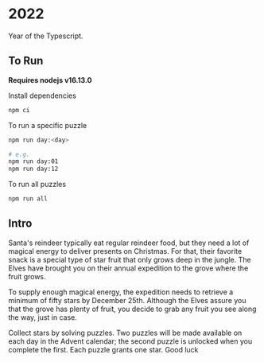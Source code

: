 # 2022

Year of the Typescript.

## To Run

**Requires nodejs v16.13.0**

Install dependencies

```bash
npm ci
```

To run a specific puzzle

```bash
npm run day:<day>

# e.g.
npm run day:01
npm run day:12
```

To run all puzzles

```bash
npm run all
```

## Intro

Santa's reindeer typically eat regular reindeer food, but they need a lot of magical energy to deliver presents on Christmas. For that, their favorite snack is a special type of star fruit that only grows deep in the jungle. The Elves have brought you on their annual expedition to the grove where the fruit grows.

To supply enough magical energy, the expedition needs to retrieve a minimum of fifty stars by December 25th. Although the Elves assure you that the grove has plenty of fruit, you decide to grab any fruit you see along the way, just in case.

Collect stars by solving puzzles. Two puzzles will be made available on each day in the Advent calendar; the second puzzle is unlocked when you complete the first. Each puzzle grants one star. Good luck
